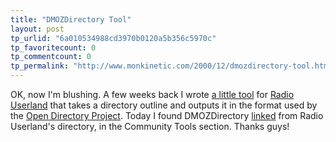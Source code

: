 ```yaml
---
title: "DMOZDirectory Tool"
layout: post
tp_urlid: "6a010534988cd3970b0120a5b356c5970c"
tp_favoritecount: 0
tp_commentcount: 0
tp_permalink: "http://www.monkinetic.com/2000/12/dmozdirectory-tool.html"
---
```

OK, now I&#39;m blushing. A few weeks back I wrote <a href="http://radiodiscuss.userland.com/discuss/msgReader$3325?y=2000&amp;m=12&amp;d=5">a little tool</a> for <a href="http://radio.userland.com">Radio Userland</a> that takes a directory outline and outputs it in the format used by the <a href="http://www.dmoz.org">Open Directory Project</a>. Today I found DMOZDirectory <a href="http://toolsdirectory.manilasites.com/directory/9/dmozdirectory">linked</a> from Radio Userland&#39;s directory, in the Community Tools section. Thanks guys!

